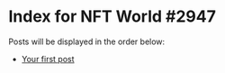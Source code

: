 # Index for NFT World #2947
Posts will be displayed in the order below:

- [Your first post](./001-first.md)

